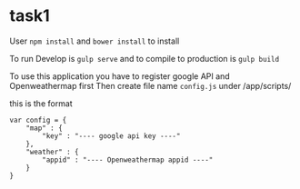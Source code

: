 # task1
User `npm install` and `bower install` to install 

To run Develop is `gulp serve`
and to compile to production is `gulp build`

To use this application you have to register google API and Openweathermap first
Then create file name `config.js` under /app/scripts/ 

this is the format 

```
var config = {
    "map" : {
        "key" : "---- google api key ----"
    },
    "weather" : {
        "appid" : "---- Openweathermap appid ----"
    }
}
```
